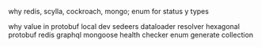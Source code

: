 why redis, scylla, cockroach, mongo;
enum for status y types

why value in protobuf
local dev
sedeers
dataloader
resolver
hexagonal
protobuf
redis
graphql
mongoose
health checker
enum generate collection
